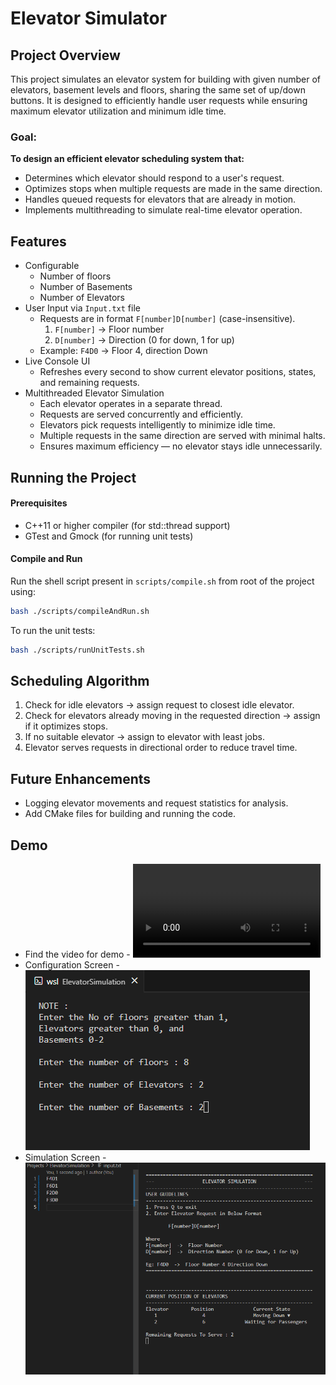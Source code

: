 # Elevator Simulator

## Project Overview

This project simulates an elevator system for building with given number of elevators, basement levels and floors, sharing the same set of up/down buttons. It is designed to efficiently handle user requests while ensuring maximum elevator utilization and minimum idle time.

### Goal:

**To design an efficient elevator scheduling system that:**

- Determines which elevator should respond to a user's request.
- Optimizes stops when multiple requests are made in the same direction.
- Handles queued requests for elevators that are already in motion.
- Implements multithreading to simulate real-time elevator operation.

## Features

- Configurable
  - Number of floors
  - Number of Basements
  - Number of Elevators
- User Input via `Input.txt` file
  - Requests are in format `F[number]D[number]` (case-insensitive).
    1. `F[number]` -> Floor number
    2. `D[number]` -> Direction (0 for down, 1 for up)
  - Example: `F4D0` -> Floor 4, direction Down
- Live Console UI
  - Refreshes every second to show current elevator positions, states, and remaining requests.
- Multithreaded Elevator Simulation
  - Each elevator operates in a separate thread.
  - Requests are served concurrently and efficiently.
  - Elevators pick requests intelligently to minimize idle time.
  - Multiple requests in the same direction are served with minimal halts.
  - Ensures maximum efficiency — no elevator stays idle unnecessarily.

## Running the Project

#### Prerequisites

- C++11 or higher compiler (for std::thread support)
- GTest and Gmock (for running unit tests)

#### Compile and Run

Run the shell script present in `scripts/compile.sh` from root of the project using:

```bash
bash ./scripts/compileAndRun.sh
```

To run the unit tests:

```bash
bash ./scripts/runUnitTests.sh
```

## Scheduling Algorithm

1. Check for idle elevators → assign request to closest idle elevator.
2. Check for elevators already moving in the requested direction → assign if it optimizes stops.
3. If no suitable elevator → assign to elevator with least jobs.
4. Elevator serves requests in directional order to reduce travel time.

## Future Enhancements

- Logging elevator movements and request statistics for analysis.
- Add CMake files for building and running the code.

## Demo

- Find the video for demo - ![Demo](demo/ElevatorProject.mp4)
- Configuration Screen - ![Input Screen](demo/InputScreen.png)
- Simulation Screen - ![Simulation Screen](demo/OutputScreen.png)
